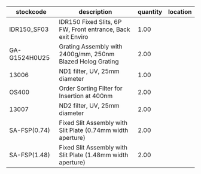 |stockcode|description|quantity|location|
|---------|-----------|--------|--------|
|IDR150_SF03|IDR150 Fixed Slits, 6P FW, Front entrance, Back exit Enviro|1.00||
|GA-G1524H0U25|Grating Assembly with 2400g/mm, 250nm Blazed Holog Grating|2.00||
|13006|ND1 filter, UV, 25mm diameter|1.00||
|OS400|Order Sorting Filter for Insertion at 400nm|2.00||
|13007|ND2 filter, UV, 25mm diameter|2.00||
|SA-FSP(0.74)|Fixed Slit Assembly with Slit Plate (0.74mm width aperture)|2.00||
|SA-FSP(1.48)|Fixed Slit Assembly with Slit Plate (1.48mm width aperture)|2.00||

